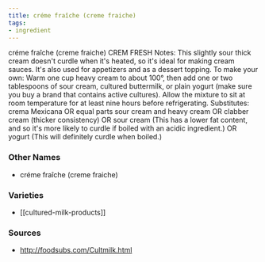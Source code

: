 ```yaml
---
title: créme fraîche (creme fraiche)
tags:
- ingredient
---
```

créme fraîche (creme fraiche) CREM FRESH Notes: This slightly sour thick cream doesn't curdle when it's heated, so it's ideal for making cream sauces. It's also used for appetizers and as a dessert topping. To make your own: Warm one cup heavy cream to about 100°, then add one or two tablespoons of sour cream, cultured buttermilk, or plain yogurt (make sure you buy a brand that contains active cultures). Allow the mixture to sit at room temperature for at least nine hours before refrigerating. Substitutes: crema Mexicana OR equal parts sour cream and heavy cream OR clabber cream (thicker consistency) OR sour cream (This has a lower fat content, and so it's more likely to curdle if boiled with an acidic ingredient.) OR yogurt (This will definitely curdle when boiled.)

### Other Names

* créme fraîche (creme fraiche)

### Varieties

* [[cultured-milk-products]]

### Sources
* http://foodsubs.com/Cultmilk.html
